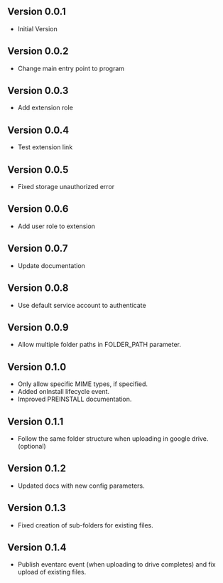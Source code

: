 ## Version 0.0.1

- Initial Version

## Version 0.0.2

- Change main entry point to program

## Version 0.0.3

- Add extension role

## Version 0.0.4

- Test extension link

## Version 0.0.5

- Fixed storage unauthorized error

## Version 0.0.6

- Add user role to extension

## Version 0.0.7

- Update documentation

## Version 0.0.8

- Use default service account to authenticate

## Version 0.0.9

- Allow multiple folder paths in FOLDER_PATH parameter.

## Version 0.1.0

- Only allow specific MIME types, if specified.
- Added onInstall lifecycle event.
- Improved PREINSTALL documentation.

## Version 0.1.1

- Follow the same folder structure when uploading in google drive. (optional)

## Version 0.1.2

- Updated docs with new config parameters.

## Version 0.1.3

- Fixed creation of sub-folders for existing files.

## Version 0.1.4

- Publish eventarc event (when uploading to drive completes) and fix upload of existing files.
